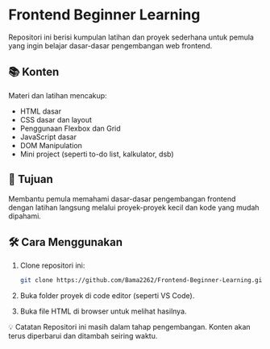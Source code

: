 # Frontend Beginner Learning

Repositori ini berisi kumpulan latihan dan proyek sederhana untuk pemula yang ingin belajar dasar-dasar pengembangan web frontend.

## 📚 Konten

Materi dan latihan mencakup:

- HTML dasar
- CSS dasar dan layout
- Penggunaan Flexbox dan Grid
- JavaScript dasar
- DOM Manipulation
- Mini project (seperti to-do list, kalkulator, dsb)

## 🎯 Tujuan

Membantu pemula memahami dasar-dasar pengembangan frontend dengan latihan langsung melalui proyek-proyek kecil dan kode yang mudah dipahami.

## 🛠️ Cara Menggunakan

1. Clone repositori ini:

   ```bash
   git clone https://github.com/Bama2262/Frontend-Beginner-Learning.git

2. Buka folder proyek di code editor (seperti VS Code).

3. Buka file HTML di browser untuk melihat hasilnya.

💡 Catatan
Repositori ini masih dalam tahap pengembangan. Konten akan terus diperbarui dan ditambah seiring waktu.